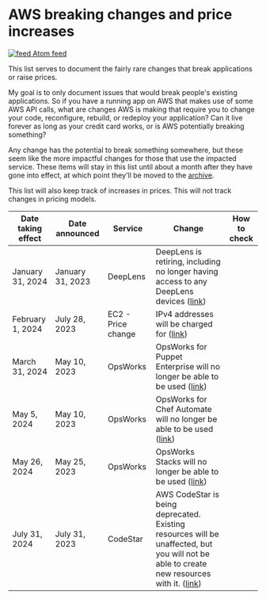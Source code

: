 # AWS breaking changes and price increases
[![feed](https://github.com/SummitRoute/aws_breaking_changes/raw/main/screenshots/feed_icon.png) Atom feed](https://github.com/SummitRoute/aws_breaking_changes/releases.atom)

This list serves to document the fairly rare changes that break applications or raise prices.

My goal is to only document issues that would break people's existing applications. So if you have a running app on AWS that makes use of some AWS API calls, what are changes AWS is making that require you to change your code, reconfigure, rebuild, or redeploy your application? Can it live forever as long as your credit card works, or is AWS potentially breaking something?

Any change has the potential to break something somewhere, but these seem like the more impactful changes for those that use the impacted service.  These items will stay in this list until about a month after they have gone into effect, at which point they'll be moved to the [archive](archive.md).

This list will also keep track of increases in prices.  This will not track changes in pricing models. 

| Date taking effect | Date announced | Service | Change | How to check |
| ---- | ---- |---- |---- |---- | 
| January 31, 2024 | January 31, 2023 | DeepLens |  DeepLens is retiring, including no longer having access to any DeepLens devices ([link](https://docs.aws.amazon.com/deeplens/latest/dg/deeplens-end-of-life.html)) | |
| February 1, 2024 | July 28, 2023 | EC2 - Price change |  IPv4 addresses will be charged for ([link](https://aws.amazon.com/blogs/aws/new-aws-public-ipv4-address-charge-public-ip-insights/)) | |
| March 31, 2024 | May 10, 2023 | OpsWorks |  OpsWorks for Puppet Enterprise will no longer be able to be used ([link]([https://docs.aws.amazon.com/opsworks/latest/userguide/welcome_classic.html](https://docs.aws.amazon.com/opsworks/latest/userguide/welcome_opspup.html))) | |
| May 5, 2024 | May 10, 2023 | OpsWorks |  OpsWorks for Chef Automate will no longer be able to be used ([link](https://docs.aws.amazon.com/opsworks/latest/userguide/welcome_classic.html)) | |
| May 26, 2024 | May 25, 2023 | OpsWorks |  OpsWorks Stacks will no longer be able to be used ([link](https://docs.aws.amazon.com/opsworks/latest/userguide/welcome_classic.html)) | |
| July 31, 2024 | July 31, 2023 | CodeStar | AWS CodeStar is being deprecated. Existing resources will be unaffected, but you will not be able to create new resources with it. ([link](https://github.com/SummitRoute/aws_breaking_changes/issues/84#issue-1830512424)) | |


